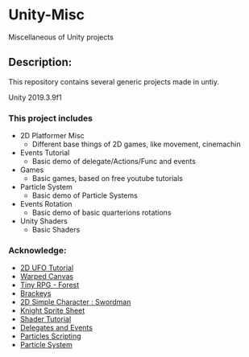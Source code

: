 # Unity-Misc
Miscellaneous of Unity projects

## Description:
This repository contains several generic projects made in untiy. 

Unity 2019.3.9f1

### This project includes

* 2D Platformer Misc
	* Different base things of 2D games, like movement, cinemachin 
* Events Tutorial
	* Basic demo of delegate/Actions/Func and events
* Games
	* Basic games, based on free youtube tutorials
* Particle System
	* Basic demo of Particle Systems
* Events Rotation
	* Basic demo of basic quarterions rotations
* Unity Shaders
	* Basic Shaders

### Acknowledge:

* [2D UFO Tutorial](https://assetstore.unity.com/packages/essentials/tutorial-projects/2d-ufo-tutorial-52143)
* [Warped Canvas](https://assetstore.unity.com/packages/2d/characters/warped-caves-103250)
* [Tiny  RPG - Forest](https://assetstore.unity.com/packages/2d/characters/tiny-rpg-forest-114685)
* [Brackeys](https://www.youtube.com/channel/UCYbK_tjZ2OrIZFBvU6CCMiA)
* [2D Simple Character : Swordman](https://assetstore.unity.com/packages/2d/characters/2d-simple-character-swordman-133259?aid=1101lPGj&utm_source=aff)
* [Knight Sprite Sheet](https://assetstore.unity.com/packages/2d/characters/knight-sprite-sheet-free-93897?aid=1101lPGj&utm_source=aff)
* [Shader Tutorial](https://learn.unity.com/tutorial/writing-your-first-shader-in-unity#5c7f8528edbc2a002053b570)
* [Delegates and Events](https://learn.unity.com/project/c-survival-guide-delegates-and-events?language=en)
* [Particles Scripting](https://learn.unity.com/tutorial/recorded-video-session-controlling-particles-via-script?language=en)
* [Particle System](https://learn.unity.com/tutorial/visual-effects-with-particles?language=en)
